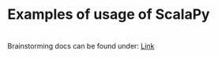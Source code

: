#
# Examples of usage of ScalaPy
#

Brainstorming docs can be found under: [Link](https://drive.google.com/drive/folders/1MOfXl-8FAExK7u4lwEBXQZZA89HwwyxX?usp=sharing)

